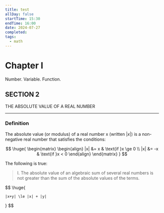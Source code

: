 ```yaml
---
title: test
allDay: false
startTime: 15:30
endTime: 16:00
date: 2024-07-27
completed: 
tags:
  - math
---
```

# Chapter I
Number. Variable. Function.

## SECTION 2
THE ABSOLUTE VALUE OF A REAL NUMBER

---

### **Definition** 

The absolute value (or modulus) of a real number x (written $| x |$) is a non-negative real number that satisfies the conditions:

$$
\huge{
	\begin{matrix}
		\begin{align}
			|x| &= x   & \text{if }x \ge 0 \\ 
			|x| &= -x  & \text{if }x < 0
		\end{align}
	\end{matrix}
}
$$

The following is true:


> I. The absolute value of an algebraic sum of several real numbers is not greater than the sum of the absolute values of the terms.

$$
\huge{

	|x+y| \le |x| + |y|

}
$$


